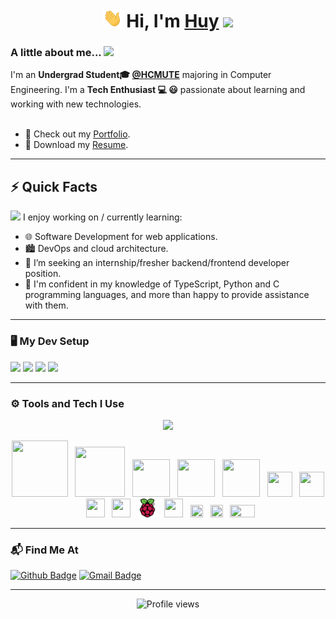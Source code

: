 <h1 align="center"><img src="https://raw.githubusercontent.com/ABSphreak/ABSphreak/master/gifs/Hi.gif" height="30px"> Hi, I'm <a href="https://github.com/Defcon27">Huy</a> <img height="30px" src="https://emojis.slackmojis.com/emojis/images/1531849430/4246/blob-sunglasses.gif?1531849430"></h1>

### A little about me...  <img src="https://media.giphy.com/media/VgCDAzcKvsR6OM0uWg/giphy.gif" width="50"> 
I'm an **Undergrad Student🎓 [@HCMUTE](https://hcmute.edu.vn/)** majoring in Computer Engineering. I'm a **Tech Enthusiast 💻 😃** passionate about learning and working with new technologies. <br/><br/>
  - 📙 Check out my [Portfolio](https://tranquochuy645.github.io).
  - 📝 Download my [Resume](https://tranquochuy645.github.io/assets/tranquochuy.pdf).

---

## ⚡️ Quick Facts
<img src="https://media.giphy.com/media/WUlplcMpOCEmTGBtBW/giphy.gif" width="30">  I enjoy working on / currently learning:
  - 🌐 Software Development for web applications.
  - 🏙️ DevOps and cloud architecture.
  - 💼 I’m seeking an internship/fresher backend/frontend developer position.
  - 💬 I'm confident in my knowledge of TypeScript, Python and C programming languages, and more than happy to provide assistance with them.

---

### 🖥️ My Dev Setup
                
<img src="https://img.shields.io/badge/Linux-FCC624?style=for-the-badge&logo=linux&logoColor=black" >
<img src="https://img.shields.io/badge/Visual_Studio_Code-0078D4?style=for-the-badge&logo=visual%20studio%20code&logoColor=white"> 
<img src="https://img.shields.io/badge/GIT-E44C30?style=for-the-badge&logo=git&logoColor=white">
<img src="https://img.shields.io/badge/GNU%20Bash-4EAA25?style=for-the-badge&logo=GNU%20Bash&logoColor=white">

---

### ⚙️ Tools and Tech I Use
<p align="center">
  <img  src="https://github-readme-stats.vercel.app/api/top-langs?username=tranquochuy645&langs_count=8&layout=compact&hide_border=true&theme=dark" />
</p>
<p align="center">
  <img height="90" width="90" src="https://cdn.jsdelivr.net/gh/devicons/devicon/icons/nodejs/nodejs-original.svg"/>
  &nbsp;
  <img height="80" width="80" src="https://cdn.jsdelivr.net/gh/devicons/devicon/icons/react/react-original.svg">
  &nbsp;
  <img height="60" width="60" src="https://cdn.jsdelivr.net/gh/devicons/devicon/icons/mongodb/mongodb-original.svg"/>
  &nbsp;
  <img height="60" width="60" src="https://webrtc.github.io/webrtc-org/assets/images/webrtc-logo-vert-retro-dist.svg" />
  &nbsp;
  <img height="60" width="60" src="https://upload.wikimedia.org/wikipedia/commons/9/96/Socket-io.svg" />
  &nbsp;
  <img height="40" width="40" src="https://upload.wikimedia.org/wikipedia/commons/f/f1/Vitejs-logo.svg">
  &nbsp;
  <img height="40" width="40" src="https://cdn.jsdelivr.net/gh/devicons/devicon/icons/arduino/arduino-original.svg" />
  &nbsp;
  <img height="30" width="30" src="https://cdn.jsdelivr.net/gh/devicons/devicon/icons/firebase/firebase-plain.svg"/>
  &nbsp;
  <img height="30" width="30" src="https://upload.wikimedia.org/wikipedia/commons/9/93/Amazon_Web_Services_Logo.svg"/>
  &nbsp;
  <img height="30" width="30" src="https://raw.githubusercontent.com/github/explore/80688e429a7d4ef2fca1e82350fe8e3517d3494d/topics/raspberry-pi/raspberry-pi.png">
  &nbsp;
  <img height="30" width="30" src="https://upload.wikimedia.org/wikipedia/commons/1/1d/JWT_LOGO.png">
  &nbsp;
  <img height="20" width="20" src="https://cdn.jsdelivr.net/gh/devicons/devicon/icons/docker/docker-original.svg">
  &nbsp;
  <img height="20" width="20" src="https://cdn.jsdelivr.net/gh/devicons/devicon/icons/flutter/flutter-original.svg" />
  &nbsp;
  <img height="20" width="40" src="https://upload.wikimedia.org/wikipedia/commons/1/19/Unity_Technologies_logo.svg" />
</p>

---

### 📬 Find Me At
[![Github Badge](http://img.shields.io/badge/-Github-black?style=flat-square&logo=github&link=https://github.com/tranquochuy645)](https://github.com/tranquochuy645/) 
[![Gmail Badge](https://img.shields.io/badge/-Gmail-d14836?style=flat-square&logo=Gmail&logoColor=white&link=mailto:defcon.sentinal95@gmail.com)](mailto:tranquochuy645@gmail.com)

---

<p align="center">
  <img src="https://komarev.com/ghpvc/?username=tranquochuy645&label=Profile%20views&color=0e75b6&style=flat" alt="Profile views" /> 
</p>
